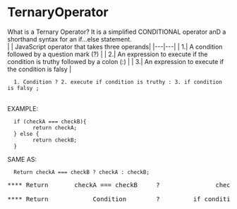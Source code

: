 # TernaryOperator
What is a Ternary Operator?
It is a simplified CONDITIONAL operator anD a shorthand syntax for an if...else statement.
<br>
| | JavaScript operator that takes three operands|
|---|---|
| 1.| A condition followed by a question mark (?) |
| 2.| An expression to execute if the condition is truthy followed by a colon (:) |
| 3.| An expression to execute if the condition is falsy |
<br>

      1. Condition ? 2. execute if condition is truthy : 3. if condition is falsy ;
<br>    
EXAMPLE:

      if (checkA === checkB){
            return checkA;
      } else {
            return checkB;
      }
SAME AS:

      Return checkA === checkB ? checkA : checkB;

<pre>
**** Return       checkA === checkB     ?               checkA       :     checkB;<br>
**** Return            Condition        ?         if condition true  :  if condition false ;
</pre>

      


